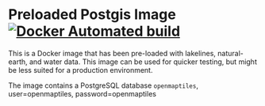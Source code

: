 # Preloaded Postgis Image [![Docker Automated build](https://img.shields.io/docker/automated/openmaptiles/postgis-preloaded.svg?maxAge=2592000)](https://hub.docker.com/r/openmaptiles/postgis-preloaded/)

This is a Docker image that has been pre-loaded with lakelines, natural-earth, and water data.
This image can be used for quicker testing, but might be less suited for a production environment.

The image contains a PostgreSQL database `openmaptiles`, user=openmaptiles, password=openmaptiles
